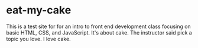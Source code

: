 # eat-my-cake
This is a test site for for an intro to front end development class focusing on basic HTML, CSS, and JavaScript. It's about cake. The instructor said pick a topic you love. I love cake.
